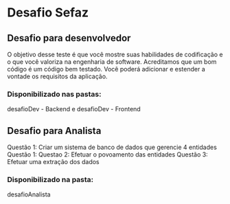 # Desafio Sefaz

## Desafio para desenvolvedor

O objetivo desse teste é que você mostre suas habilidades de codificação e o que você valoriza
na engenharia de software. Acreditamos que um bom código é um código bem testado.
Você poderá adicionar e estender a vontade os requisitos da aplicação.

### Disponibilizado nas pastas:
desafioDev - Backend e desafioDev - Frontend

## Desafio para Analista

Questão 1: Criar um sistema de banco de dados que gerencie 4 entidades
Questão 1: Questao 2: Efetuar o povoamento das entidades
Questão 3: Efetuar uma extração dos dados

### Disponibilizado na pasta:
desafioAnalista
